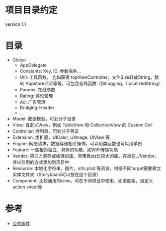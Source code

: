 # 项目目录约定

version 1.1

# 目录
- Global
	- AppDelegate
	- Constants: Key, ID, 参数名称...
	- Util: 工具函数， 比如获得 topViewController，文件Size转成String，跳转 Appstore评论等等，可包含全局函数（如Logging，LocalizedString）
	- Params: 在线参数
    - Rating: 评论管理
	- Ad: 广告管理
	- Bridging-Header
	- ...
- Model: 数据模型，可划分子目录
- View: 自定义View，例如 TableView 和 CollectionView 的 Custom Cell
- Controller: 控制器，可划分子目录
- Extension: 类扩展，UIColor, UIImage, UIView 等
- Engine: 网络请求，数据存储相关操作，可以用类函数也可以用单例
- Feature: 一些相对独立、具体的功能，如WiFi传输功能
- Vendor: 第三方源码或编译的库。常用且siz比较大的库，存放在../Vendor，并以引用的方式添加到项目中
- Resource: 本地化字符串，图片，info.plist 等资源，根据不同target需要建立实体文件夹（Storyboard可以放在这个目录)
- Component: 比较通用的view，可在不同项目中使用，如进度条，自定义action sheet等

# 参考
- [公共组件](公共组件.md)